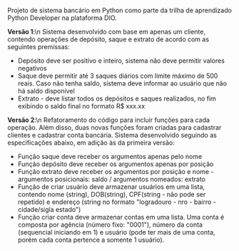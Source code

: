 Projeto de sistema bancário em Python como parte da trilha de aprendizado Python Developer na plataforma DIO.

**Versão 1**:\n
Sistema desenvolvido com base em apenas um cliente, contendo operações de depósito, saque e extrato de acordo com as seguintes premissas:

- Depósito deve ser positivo e inteiro, sistema não deve permitir valores negativos
- Saque deve permitir até 3 saques diários com limite máximo de 500 reais. Caso não tenha saldo, sistema deve informar ao usuário que não há saldo disponível
- Extrato - deve listar todos os depósitos e saques realizados, no fim exibindo o saldo final no formato R$ xxx.xx

**Versão 2**:\n
Refatoramento do código para incluir funções para cada operação. Além disso, duas novas funções foram criadas para cadastrar clientes e cadastrar conta bancária. Sistema desenvolvido seguindo as especificações abaixo, em adição às da primeira versão:

- Função saque deve receber os argumentos apenas pelo nome
- Função depósito deve receber os argumentos apenas por posição
- Função extrato deve receber os argumentos por posição e nome - argumentos posicionais: saldo / argumentos nomeados: extrato
- Função de criar usuário deve armazenar usuários em uma lista, contendo nome (string), DOB(string), CPF(string - não pode ser repetido) e endereço (string no formato "logradouro - nro - bairro - cidade/sigla estado")
- Função criar conta deve armazenar contas em uma lista. Uma conta é composta por agência (número fixo: "0001"), número da conta (sequencial iniciando em 1) e usuário (pode ter mais de uma conta, porém cada conta pertence a somente 1 usuário).
